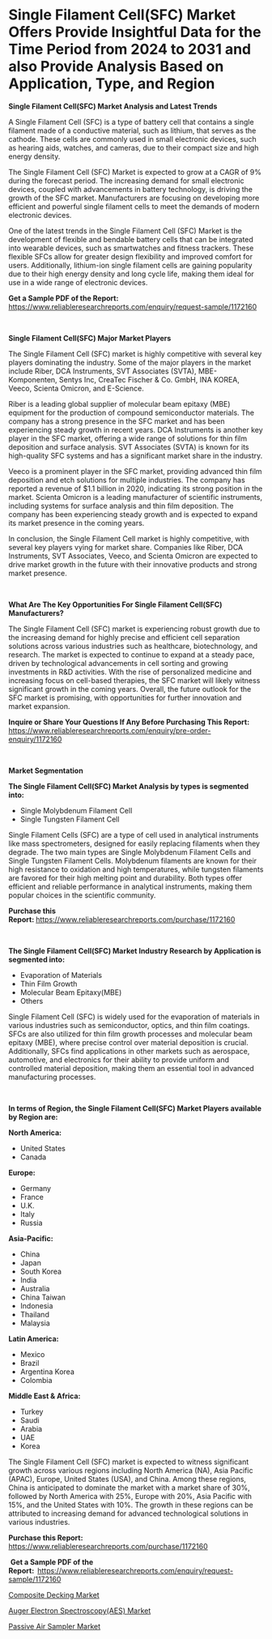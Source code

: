 <p><h1>Single Filament Cell(SFC) Market Offers Provide Insightful Data for the Time Period from 2024 to 2031 and also Provide Analysis Based on Application, Type, and Region</h1></p><p><strong>Single Filament Cell(SFC) Market Analysis and Latest Trends</strong></p>
<p><p>A Single Filament Cell (SFC) is a type of battery cell that contains a single filament made of a conductive material, such as lithium, that serves as the cathode. These cells are commonly used in small electronic devices, such as hearing aids, watches, and cameras, due to their compact size and high energy density.</p><p>The Single Filament Cell (SFC) Market is expected to grow at a CAGR of 9% during the forecast period. The increasing demand for small electronic devices, coupled with advancements in battery technology, is driving the growth of the SFC market. Manufacturers are focusing on developing more efficient and powerful single filament cells to meet the demands of modern electronic devices.</p><p>One of the latest trends in the Single Filament Cell (SFC) Market is the development of flexible and bendable battery cells that can be integrated into wearable devices, such as smartwatches and fitness trackers. These flexible SFCs allow for greater design flexibility and improved comfort for users. Additionally, lithium-ion single filament cells are gaining popularity due to their high energy density and long cycle life, making them ideal for use in a wide range of electronic devices.</p></p>
<p><strong>Get a Sample PDF of the Report:&nbsp;</strong> <a href="https://www.reliableresearchreports.com/enquiry/request-sample/1172160">https://www.reliableresearchreports.com/enquiry/request-sample/1172160</a></p>
<p>&nbsp;</p>
<p><strong>Single Filament Cell(SFC) Major Market Players</strong></p>
<p><p>The Single Filament Cell (SFC) market is highly competitive with several key players dominating the industry. Some of the major players in the market include Riber, DCA Instruments, SVT Associates (SVTA), MBE-Komponenten, Sentys Inc, CreaTec Fischer & Co. GmbH, INA KOREA, Veeco, Scienta Omicron, and E-Science.</p><p>Riber is a leading global supplier of molecular beam epitaxy (MBE) equipment for the production of compound semiconductor materials. The company has a strong presence in the SFC market and has been experiencing steady growth in recent years. DCA Instruments is another key player in the SFC market, offering a wide range of solutions for thin film deposition and surface analysis. SVT Associates (SVTA) is known for its high-quality SFC systems and has a significant market share in the industry.</p><p>Veeco is a prominent player in the SFC market, providing advanced thin film deposition and etch solutions for multiple industries. The company has reported a revenue of $1.1 billion in 2020, indicating its strong position in the market. Scienta Omicron is a leading manufacturer of scientific instruments, including systems for surface analysis and thin film deposition. The company has been experiencing steady growth and is expected to expand its market presence in the coming years.</p><p>In conclusion, the Single Filament Cell market is highly competitive, with several key players vying for market share. Companies like Riber, DCA Instruments, SVT Associates, Veeco, and Scienta Omicron are expected to drive market growth in the future with their innovative products and strong market presence.</p></p>
<p>&nbsp;</p>
<p><strong>What Are The Key Opportunities For Single Filament Cell(SFC) Manufacturers?</strong></p>
<p><p>The Single Filament Cell (SFC) market is experiencing robust growth due to the increasing demand for highly precise and efficient cell separation solutions across various industries such as healthcare, biotechnology, and research. The market is expected to continue to expand at a steady pace, driven by technological advancements in cell sorting and growing investments in R&D activities. With the rise of personalized medicine and increasing focus on cell-based therapies, the SFC market will likely witness significant growth in the coming years. Overall, the future outlook for the SFC market is promising, with opportunities for further innovation and market expansion.</p></p>
<p><strong>Inquire or Share Your Questions If Any Before Purchasing This Report:</strong> <a href="https://www.reliableresearchreports.com/enquiry/pre-order-enquiry/1172160">https://www.reliableresearchreports.com/enquiry/pre-order-enquiry/1172160</a></p>
<p>&nbsp;</p>
<p><strong>Market Segmentation</strong></p>
<p><strong>The Single Filament Cell(SFC) Market Analysis by types is segmented into:</strong></p>
<p><ul><li>Single Molybdenum Filament Cell</li><li>Single Tungsten Filament Cell</li></ul></p>
<p><p>Single Filament Cells (SFC) are a type of cell used in analytical instruments like mass spectrometers, designed for easily replacing filaments when they degrade. The two main types are Single Molybdenum Filament Cells and Single Tungsten Filament Cells. Molybdenum filaments are known for their high resistance to oxidation and high temperatures, while tungsten filaments are favored for their high melting point and durability. Both types offer efficient and reliable performance in analytical instruments, making them popular choices in the scientific community.</p></p>
<p><strong>Purchase this Report:&nbsp;</strong><a href="https://www.reliableresearchreports.com/purchase/1172160">https://www.reliableresearchreports.com/purchase/1172160</a></p>
<p>&nbsp;</p>
<p><strong>The Single Filament Cell(SFC) Market Industry Research by Application is segmented into:</strong></p>
<p><ul><li>Evaporation of Materials</li><li>Thin Film Growth</li><li>Molecular Beam Epitaxy(MBE)</li><li>Others</li></ul></p>
<p><p>Single Filament Cell (SFC) is widely used for the evaporation of materials in various industries such as semiconductor, optics, and thin film coatings. SFCs are also utilized for thin film growth processes and molecular beam epitaxy (MBE), where precise control over material deposition is crucial. Additionally, SFCs find applications in other markets such as aerospace, automotive, and electronics for their ability to provide uniform and controlled material deposition, making them an essential tool in advanced manufacturing processes.</p></p>
<p>&nbsp;</p>
<p><strong>In terms of Region, the Single Filament Cell(SFC) Market Players available by Region are:</strong></p>
<p>
    <p> <strong> North America: </strong>
        <ul>
            <li>United States</li>
            <li>Canada</li>
        </ul>
        </p> 
    <p> <strong> Europe: </strong>
        <ul>
            <li>Germany</li>
            <li>France</li>
            <li>U.K.</li>
            <li>Italy</li>
            <li>Russia</li>
        </ul>
        </p> 
    <p> <strong> Asia-Pacific: </strong>
        <ul>
            <li>China</li>
            <li>Japan</li>
            <li>South Korea</li>
            <li>India</li>
            <li>Australia</li>
            <li>China Taiwan</li>
            <li>Indonesia</li>
            <li>Thailand</li>
            <li>Malaysia</li>
        </ul>
        </p> 
    <p> <strong> Latin America: </strong>
        <ul>
            <li>Mexico</li>
            <li>Brazil</li>
            <li>Argentina Korea</li>
            <li>Colombia</li>
        </ul>
        </p> 
    <p> <strong> Middle East & Africa: </strong>
        <ul>
            <li>Turkey</li>
            <li>Saudi</li>
            <li>Arabia</li>
            <li>UAE</li>
            <li>Korea</li>
        </ul>
    </p>
    </p>
<p><p>The Single Filament Cell (SFC) market is expected to witness significant growth across various regions including North America (NA), Asia Pacific (APAC), Europe, United States (USA), and China. Among these regions, China is anticipated to dominate the market with a market share of 30%, followed by North America with 25%, Europe with 20%, Asia Pacific with 15%, and the United States with 10%. The growth in these regions can be attributed to increasing demand for advanced technological solutions in various industries.</p></p>
<p><strong>Purchase this Report: </strong><a href="https://www.reliableresearchreports.com/purchase/1172160">https://www.reliableresearchreports.com/purchase/1172160</a></p>
<p>&nbsp;<strong>Get a Sample PDF of the Report:&nbsp;&nbsp;</strong><a href="https://www.reliableresearchreports.com/enquiry/request-sample/1172160">https://www.reliableresearchreports.com/enquiry/request-sample/1172160</a></p>
<p><strong></strong></p>
<p><p><a href="https://thundering-castanet-c65.notion.site/Composite-Decking-Market-Research-Report-Forecasted-for-Period-from-2024-2031-by-Market-Type-Mar-702d74db373a439d8489810c7ab3ca2f">Composite Decking Market</a></p><p><a href="https://github.com/lbird53714/Market-Research-Report-List-3/blob/main/auger-electron-spectroscopyaes-market.md">Auger Electron Spectroscopy(AES) Market</a></p><p><a href="https://view.publitas.com/reportprime-1/passive-air-sampler-market-research-report-provides-thorough-industry-overview-which-offers-an-in-depth-analysis-of-product-trends-and-new-market-divisions/">Passive Air Sampler Market</a></p></p>